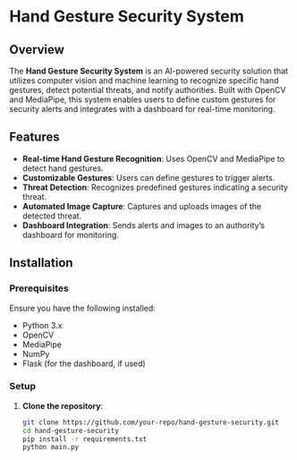 # Hand Gesture Security System

## Overview

The **Hand Gesture Security System** is an AI-powered security solution that utilizes computer vision and machine learning to recognize specific hand gestures, detect potential threats, and notify authorities. Built with OpenCV and MediaPipe, this system enables users to define custom gestures for security alerts and integrates with a dashboard for real-time monitoring.

## Features

- **Real-time Hand Gesture Recognition**: Uses OpenCV and MediaPipe to detect hand gestures.
- **Customizable Gestures**: Users can define gestures to trigger alerts.
- **Threat Detection**: Recognizes predefined gestures indicating a security threat.
- **Automated Image Capture**: Captures and uploads images of the detected threat.
- **Dashboard Integration**: Sends alerts and images to an authority’s dashboard for monitoring.

## Installation

### Prerequisites

Ensure you have the following installed:

- Python 3.x
- OpenCV
- MediaPipe
- NumPy
- Flask (for the dashboard, if used)

### Setup

1. **Clone the repository**:
   ```bash
   git clone https://github.com/your-repo/hand-gesture-security.git
   cd hand-gesture-security
   pip install -r requirements.txt
   python main.py


